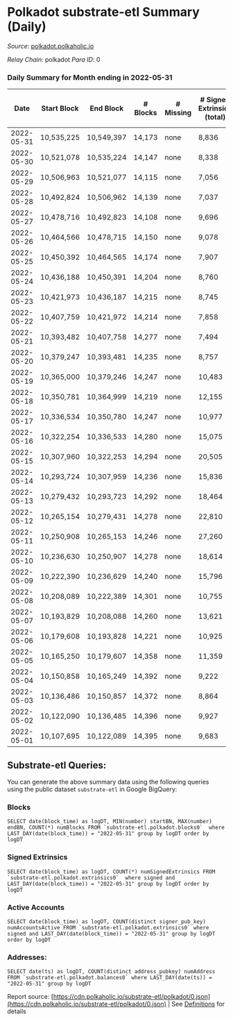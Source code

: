 # Polkadot substrate-etl Summary (Daily)

_Source_: [polkadot.polkaholic.io](https://polkadot.polkaholic.io)

*Relay Chain*: polkadot
*Para ID*: 0



### Daily Summary for Month ending in 2022-05-31


| Date | Start Block | End Block | # Blocks | # Missing | # Signed Extrinsics (total) | # Active Accounts | # Addresses with Balances | # Events | # Transfers | # XCM Transfers In | # XCM Transfers Out |
| ---- | ----------- | --------- | -------- | --------- | --------------------------- | ----------------- | ------------------------- | -------- | ----------- | ------------------ | ------------------- |
| 2022-05-31 | 10,535,225 | 10,549,397 | 14,173 | none  | 8,836 | 3,962 | 973,744 | 294,881 | 7,702 ($83,308,908.93) | 173 ($11,957,435.65) | 589 ($12,556,863.90) |
| 2022-05-30 | 10,521,078 | 10,535,224 | 14,147 | none  | 8,338 | 3,524 |  | 284,020 | 6,876 ($150,909,625.12) | 142 ($295,990.53) | 390 ($1,290,787.45) |
| 2022-05-29 | 10,506,963 | 10,521,077 | 14,115 | none  | 7,056 | 3,012 |  | 279,940 | 5,688 ($103,668,116.78) | 93 ($225,835.27) | 363 ($305,657.15) |
| 2022-05-28 | 10,492,824 | 10,506,962 | 14,139 | none  | 7,037 | 3,055 | 971,413 | 277,790 | 5,675 ($28,434,101.14) | 112 ($615,375.79) | 380 ($648,369.16) |
| 2022-05-27 | 10,478,716 | 10,492,823 | 14,108 | none  | 9,696 | 4,031 | 970,745 | 292,332 | 8,318 ($150,618,858.63) | 179 ($910,465.40) | 488 ($885,016.98) |
| 2022-05-26 | 10,464,566 | 10,478,715 | 14,150 | none  | 9,078 | 3,935 | 969,904 | 293,097 | 7,941 ($66,756,305.01) | 128 ($637,687.30) | 459 ($1,757,727.59) |
| 2022-05-25 | 10,450,392 | 10,464,565 | 14,174 | none  | 7,907 | 3,508 |  | 285,508 | 6,587 ($185,386,387.21) | 174 ($754,253.78) | 487 ($1,280,621.22) |
| 2022-05-24 | 10,436,188 | 10,450,391 | 14,204 | none  | 8,760 | 3,823 |  | 290,455 | 7,484 ($81,150,924.65) | 231 ($2,616,323.81) | 608 ($2,976,315.74) |
| 2022-05-23 | 10,421,973 | 10,436,187 | 14,215 | none  | 8,745 | 3,836 |  | 291,767 | 7,498 ($171,808,558.02) | 106 ($659,454.45) | 442 ($362,196.45) |
| 2022-05-22 | 10,407,759 | 10,421,972 | 14,214 | none  | 7,858 | 3,537 |  | 283,877 | 6,665 ($74,865,327.57) | 112 ($271,230.23) | 410 ($845,793.29) |
| 2022-05-21 | 10,393,482 | 10,407,758 | 14,277 | none  | 7,494 | 3,340 | 966,814 | 281,312 | 6,371 ($20,878,624.36) | 93 ($758,709.02) | 476 ($720,836.33) |
| 2022-05-20 | 10,379,247 | 10,393,481 | 14,235 | none  | 8,757 | 3,761 |  | 289,745 | 7,378 ($67,792,999.84) | 101 ($955,967.40) | 503 ($960,487.50) |
| 2022-05-19 | 10,365,000 | 10,379,246 | 14,247 | none  | 10,483 | 4,668 |  | 301,338 | 9,004 ($208,436,702.80) | 143 ($1,408,200.88) | 662 ($993,539.16) |
| 2022-05-18 | 10,350,781 | 10,364,999 | 14,219 | none  | 12,155 | 4,743 |  | 314,703 | 10,015 ($295,606,591.37) | 175 ($3,150,589.48) | 605 ($1,404,117.39) |
| 2022-05-17 | 10,336,534 | 10,350,780 | 14,247 | none  | 10,977 | 4,753 |  | 308,436 | 9,164 ($153,782,601.36) | 169 ($1,172,496.24) | 621 ($1,557,818.14) |
| 2022-05-16 | 10,322,254 | 10,336,533 | 14,280 | none  | 15,075 | 8,661 |  | 350,235 | 13,333 ($195,343,597.50) | 113 ($673,309.69) | 520 ($685,483.28) |
| 2022-05-15 | 10,307,960 | 10,322,253 | 14,294 | none  | 20,505 | 13,700 |  | 401,619 | 18,511 ($262,697,121.08) | 122 ($707,940.38) | 492 ($620,581.92) |
| 2022-05-14 | 10,293,724 | 10,307,959 | 14,236 | none  | 15,836 | 8,078 |  | 347,476 | 13,978 ($103,471,486.55) | 120 ($1,345,619.75) | 488 ($1,465,821.91) |
| 2022-05-13 | 10,279,432 | 10,293,723 | 14,292 | none  | 18,464 | 6,920 |  | 363,511 | 17,117 ($151,018,053.25) | 202 ($2,462,499.92) | 684 ($1,309,341.14) |
| 2022-05-12 | 10,265,154 | 10,279,431 | 14,278 | none  | 22,810 | 8,820 |  | 393,851 | 22,714 ($203,142,238.13) | 312 ($6,126,141.97) | 988 ($6,511,326.99) |
| 2022-05-11 | 10,250,908 | 10,265,153 | 14,246 | none  | 27,260 | 9,536 |  | 430,505 | 23,470 ($378,706,445.05) | 421 ($36,197,718.18) | 1,605 ($45,353,887.94) |
| 2022-05-10 | 10,236,630 | 10,250,907 | 14,278 | none  | 18,614 | 6,775 |  | 374,160 | 17,751 ($172,907,597.07) | 249 ($11,670,698.84) | 1,757 ($15,593,744.73) |
| 2022-05-09 | 10,222,390 | 10,236,629 | 14,240 | none  | 15,796 | 6,351 |  | 359,969 | 15,348 ($255,122,996.61) | 266 ($904,665.89) | 978 ($2,068,767.37) |
| 2022-05-08 | 10,208,089 | 10,222,389 | 14,301 | none  | 10,755 | 4,238 |  | 329,589 | 8,329 ($83,680,683.07) | 166 ($2,127,100.06) | 619 ($3,914,186.04) |
| 2022-05-07 | 10,193,829 | 10,208,088 | 14,260 | none  | 13,621 | 7,865 |  | 354,177 | 11,058 ($96,056,508.75) | 180 ($512,465.42) | 625 ($4,935,053.25) |
| 2022-05-06 | 10,179,608 | 10,193,828 | 14,221 | none  | 10,925 | 4,833 |  | 302,622 | 9,262 ($88,265,799.97) | 232 ($323,603.10) | 886 ($4,064,404.61) |
| 2022-05-05 | 10,165,250 | 10,179,607 | 14,358 | none  | 11,359 | 4,814 |  | 303,517 | 10,127 ($142,039,363.64) | 257 ($700,922.23) | 957 ($4,491,116.81) |
| 2022-05-04 | 10,150,858 | 10,165,249 | 14,392 | none  | 9,222 | 4,057 |  | 289,445 | 7,571 ($66,434,891.41) | 16 ($1,893.55) | 210 ($277,877.57) |
| 2022-05-03 | 10,136,486 | 10,150,857 | 14,372 | none  | 8,864 | 3,989 |  | 289,550 | 7,534 ($52,347,071.32) |   |   |
| 2022-05-02 | 10,122,090 | 10,136,485 | 14,396 | none  | 9,927 | 5,047 |  | 305,052 | 8,845 ($212,550,387.55) |   |   |
| 2022-05-01 | 10,107,695 | 10,122,089 | 14,395 | none  | 9,683 | 4,249 |  | 297,290 | 8,882 ($95,545,043.28) |   |   |

## Substrate-etl Queries:
You can generate the above summary data using the following queries using the public dataset `substrate-etl` in Google BigQuery:


### Blocks
```
SELECT date(block_time) as logDT, MIN(number) startBN, MAX(number) endBN, COUNT(*) numBlocks FROM `substrate-etl.polkadot.blocks0`  where LAST_DAY(date(block_time)) = "2022-05-31" group by logDT order by logDT
```


### Signed Extrinsics
```
SELECT date(block_time) as logDT, COUNT(*) numSignedExtrinsics FROM `substrate-etl.polkadot.extrinsics0`  where signed and LAST_DAY(date(block_time)) = "2022-05-31" group by logDT order by logDT
```


### Active Accounts
```
SELECT date(block_time) as logDT, COUNT(distinct signer_pub_key) numAccountsActive FROM `substrate-etl.polkadot.extrinsics0` where signed and LAST_DAY(date(block_time)) = "2022-05-31" group by logDT order by logDT
```


### Addresses:
```
SELECT date(ts) as logDT, COUNT(distinct address_pubkey) numAddress FROM `substrate-etl.polkadot.balances0` where LAST_DAY(date(ts)) = "2022-05-31" group by logDT
```



Report source: [https://cdn.polkaholic.io/substrate-etl/polkadot/0.json](https://cdn.polkaholic.io/substrate-etl/polkadot/0.json) | See [Definitions](/DEFINITIONS.md) for details
